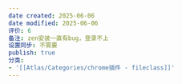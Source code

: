 ```yaml
---
date created: 2025-06-06
date modified: 2025-06-06
评价: 6
备注: zen安装一直有bug，登录不上
设置同步: 不需要
publish: true
分类:
- '[[Atlas/Categories/chrome插件 - fileclass]]'
---
```

